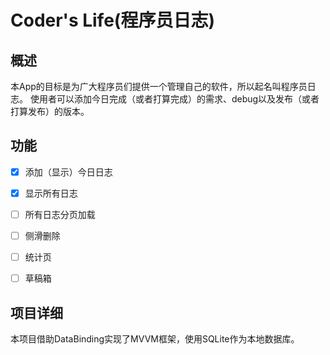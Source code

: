 # Coder's Life(程序员日志)

## 概述

本App的目标是为广大程序员们提供一个管理自己的软件，所以起名叫程序员日志。
使用者可以添加今日完成（或者打算完成）的需求、debug以及发布（或者打算发布）的版本。

## 功能

- [X] 添加（显示）今日日志

- [x] 显示所有日志

- [ ] 所有日志分页加载

- [ ] 侧滑删除

- [ ] 统计页

- [ ] 草稿箱

## 项目详细

本项目借助DataBinding实现了MVVM框架，使用SQLite作为本地数据库。

